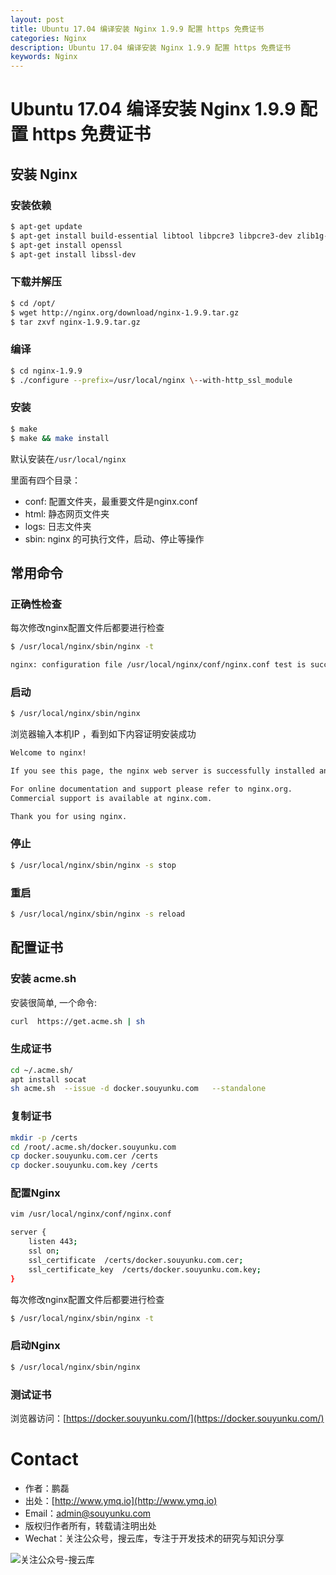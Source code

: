 ```yaml
---
layout: post
title: Ubuntu 17.04 编译安装 Nginx 1.9.9 配置 https 免费证书
categories: Nginx
description: Ubuntu 17.04 编译安装 Nginx 1.9.9 配置 https 免费证书
keywords: Nginx
---
```


# Ubuntu 17.04 编译安装 Nginx 1.9.9 配置 https 免费证书

## 安装 Nginx

### 安装依赖

```sh		  
$ apt-get update
$ apt-get install build-essential libtool libpcre3 libpcre3-dev zlib1g-dev
$ apt-get install openssl
$ apt-get install libssl-dev
```		

### 下载并解压

```sh	
$ cd /opt/
$ wget http://nginx.org/download/nginx-1.9.9.tar.gz
$ tar zxvf nginx-1.9.9.tar.gz
```	

### 编译

```sh
$ cd nginx-1.9.9
$ ./configure --prefix=/usr/local/nginx \--with-http_ssl_module 
```	

### 安装

```sh
$ make
$ make && make install
```	

默认安装在`/usr/local/nginx`

里面有四个目录：
 - conf: 配置文件夹，最重要文件是nginx.conf
 - html: 静态网页文件夹
 - logs: 日志文件夹
 - sbin: nginx 的可执行文件，启动、停止等操作

## 常用命令

### 正确性检查

每次修改nginx配置文件后都要进行检查

```sh
$ /usr/local/nginx/sbin/nginx -t
```

```sh
nginx: configuration file /usr/local/nginx/conf/nginx.conf test is successful
```

### 启动

```sh
$ /usr/local/nginx/sbin/nginx
```

浏览器输入本机IP ，看到如下内容证明安装成功

```sh
Welcome to nginx!

If you see this page, the nginx web server is successfully installed and working. Further configuration is required.

For online documentation and support please refer to nginx.org.
Commercial support is available at nginx.com.

Thank you for using nginx.
```

### 停止

```sh
$ /usr/local/nginx/sbin/nginx -s stop
```

### 重启

```sh
$ /usr/local/nginx/sbin/nginx -s reload
```

## 配置证书

### 安装 acme.sh

安装很简单, 一个命令:

```sh
curl  https://get.acme.sh | sh
```

### 生成证书

```sh
cd ~/.acme.sh/
apt install socat
sh acme.sh  --issue -d docker.souyunku.com   --standalone
```

### 复制证书

```sh
mkdir -p /certs
cd /root/.acme.sh/docker.souyunku.com
cp docker.souyunku.com.cer /certs
cp docker.souyunku.com.key /certs
```

### 配置Nginx

```sh
vim /usr/local/nginx/conf/nginx.conf
```

```sh
server {
	listen 443;
	ssl on;
	ssl_certificate  /certs/docker.souyunku.com.cer;
	ssl_certificate_key  /certs/docker.souyunku.com.key;
}
```

每次修改nginx配置文件后都要进行检查

```sh
$ /usr/local/nginx/sbin/nginx -t
```

### 启动Nginx

```sh
$ /usr/local/nginx/sbin/nginx
```

### 测试证书

浏览器访问：[https://docker.souyunku.com/](https://docker.souyunku.com/)

# Contact

 - 作者：鹏磊  
 - 出处：[http://www.ymq.io](http://www.ymq.io)  
 - Email：[admin@souyunku.com](admin@souyunku.com)  
 - 版权归作者所有，转载请注明出处
 - Wechat：关注公众号，搜云库，专注于开发技术的研究与知识分享
 
![关注公众号-搜云库](http://www.ymq.io/images/souyunku.png "搜云库")



















